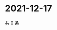 # 2021-12-17

共 0 条

<!-- BEGIN WEIBO -->
<!-- 最后更新时间 Fri Dec 17 2021 14:14:26 GMT+0800 (China Standard Time) -->

<!-- END WEIBO -->
